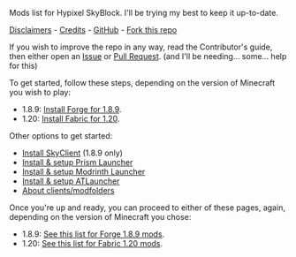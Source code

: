 Mods list for Hypixel SkyBlock. I'll be trying my best to keep it up-to-date.

[Disclaimers](https://github.com/KTrain5169/SkyBlockModList/DISCLAIMERS.md) - [Credits](https://github.com/KTrain5169/SkyBlockModList/CREDITS.md) - [GitHub](https://github.com/KTrain5169/SkyBlockModList) - [Fork this repo](https://github.com/KTrain5169/SkyBlockModList/fork)

If you wish to improve the repo in any way, read the Contributor's guide, then either open an [Issue](https://github.com/KTrain5169/SkyBlockModList/issues) or [Pull Request](https://github.com/KTrain5169/SkyBlockModList/pulls). (and I'll be needing... some... help for this)

To get started, follow these steps, depending on the version of Minecraft you wish to play:
* 1.8.9: [Install Forge for 1.8.9](./docs/1.8.9/forge.md).
* 1.20: [Install Fabric for 1.20](./docs/1.20/fabric.md).

Other options to get started:
* [Install SkyClient](./docs/sc/index.md) (1.8.9 only)
* [Install & setup Prism Launcher](./docs/launcher/prism/index.md)
* [Install & setup Modrinth Launcher](./docs/launcher/mr/index.md)
* [Install & setup ATLauncher](./docs/launcher/at/index.md)
* [About clients/modfolders](./docs/clients/clients_modfolders.md)

Once you're up and ready, you can proceed to either of these pages, again, depending on the version of Minecraft you chose:
* 1.8.9: [See this list for Forge 1.8.9 mods](./docs/1.8.9/mods.md).
* 1.20: [See this list for Fabric 1.20 mods](./docs/1.20/mods.md).
